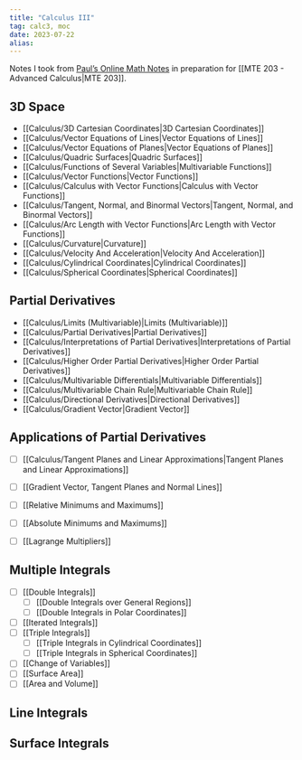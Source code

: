 ```yaml
---
title: "Calculus III"
tag: calc3, moc
date: 2023-07-22
alias:
---
```


Notes I took from [Paul’s Online Math Notes](https://tutorial.math.lamar.edu/Classes/CalcIII/CalcIII.aspx) in preparation for [[MTE 203 - Advanced Calculus|MTE 203]].

## 3D Space
- [[Calculus/3D Cartesian Coordinates|3D Cartesian Coordinates]]
- [[Calculus/Vector Equations of Lines|Vector Equations of Lines]]
- [[Calculus/Vector Equations of Planes|Vector Equations of Planes]]
- [[Calculus/Quadric Surfaces|Quadric Surfaces]]
- [[Calculus/Functions of Several Variables|Multivariable Functions]]
- [[Calculus/Vector Functions|Vector Functions]]
- [[Calculus/Calculus with Vector Functions|Calculus with Vector Functions]]
- [[Calculus/Tangent, Normal, and Binormal Vectors|Tangent, Normal, and Binormal Vectors]]
- [[Calculus/Arc Length with Vector Functions|Arc Length with Vector Functions]]
- [[Calculus/Curvature|Curvature]]
- [[Calculus/Velocity And Acceleration|Velocity And Acceleration]]
- [[Calculus/Cylindrical Coordinates|Cylindrical Coordinates]]
- [[Calculus/Spherical Coordinates|Spherical Coordinates]]

## Partial Derivatives
- [[Calculus/Limits (Multivariable)|Limits (Multivariable)]]
- [[Calculus/Partial Derivatives|Partial Derivatives]]
- [[Calculus/Interpretations of Partial Derivatives|Interpretations of Partial Derivatives]]
- [[Calculus/Higher Order Partial Derivatives|Higher Order Partial Derivatives]]
- [[Calculus/Multivariable Differentials|Multivariable Differentials]]
- [[Calculus/Multivariable Chain Rule|Multivariable Chain Rule]]
- [[Calculus/Directional Derivatives|Directional Derivatives]]
- [[Calculus/Gradient Vector|Gradient Vector]]

## Applications of Partial Derivatives
- [ ] [[Calculus/Tangent Planes and Linear Approximations|Tangent Planes and Linear Approximations]]
- [ ] [[Gradient Vector, Tangent Planes and Normal Lines]]
- [ ] [[Relative Minimums and Maximums]]
- [ ] [[Absolute Minimums and Maximums]]
- [ ] [[Lagrange Multipliers]]


## Multiple Integrals
- [ ] [[Double Integrals]]
	- [ ] [[Double Integrals over General Regions]]
	- [ ] [[Double Integrals in Polar Coordinates]]
- [ ] [[Iterated Integrals]]
- [ ] [[Triple Integrals]]
	- [ ] [[Triple Integrals in Cylindrical Coordinates]]
	- [ ] [[Triple Integrals in Spherical Coordinates]]
- [ ] [[Change of Variables]]
- [ ] [[Surface Area]]
- [ ] [[Area and Volume]]

## Line Integrals


## Surface Integrals
